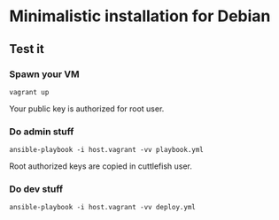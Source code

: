 # Minimalistic installation for Debian

## Test it

### Spawn your VM

    vagrant up

Your public key is authorized for root user.

### Do admin stuff

    ansible-playbook -i host.vagrant -vv playbook.yml

Root authorized keys are copied in cuttlefish user.

### Do dev stuff

    ansible-playbook -i host.vagrant -vv deploy.yml

